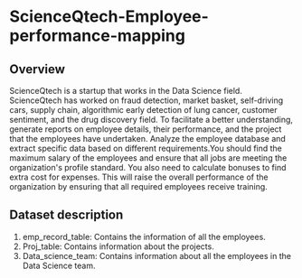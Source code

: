 # ScienceQtech-Employee-performance-mapping

## Overview
ScienceQtech is a startup that works in the Data Science field. ScienceQtech has worked on fraud detection, market basket, self-driving cars, supply chain, algorithmic
early detection of lung cancer, customer sentiment, and the drug discovery field. To facilitate a better understanding, generate reports on employee details, their 
performance, and the project that the employees have undertaken. Analyze the employee database and extract specific data based on different requirements.You should find 
the maximum salary of the employees and ensure that all jobs are meeting the organization's profile standard. You also need to calculate bonuses to find extra cost for 
expenses. This will raise the overall performance of the organization by ensuring that all required employees receive training.

## Dataset description
1. emp_record_table: Contains the information of all the employees.
2. Proj_table: Contains information about the projects.
3. Data_science_team: Contains information about all the employees in the Data Science team.

